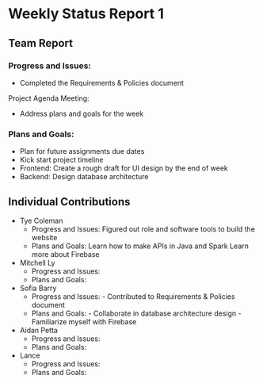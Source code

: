 # Weekly Status Report 1

## Team Report

### Progress and Issues:
* Completed the Requirements & Policies document

Project Agenda Meeting:
* Address plans and goals for the week


### Plans and Goals:

* Plan for future assignments due dates
* Kick start project timeline
* Frontend: Create a rough draft for UI design by the end of week
* Backend: Design database architecture

## Individual Contributions

* Tye Coleman
  * Progress and Issues:
    Figured out role and software tools to build the website
  * Plans and Goals:
    Learn how to make APIs in Java and Spark
    Learn more about Firebase
* Mitchell Ly
    * Progress and Issues:
    * Plans and Goals:
* Sofia Barry
    * Progress and Issues:
          -  Contributed to Requirements & Policies document
    * Plans and Goals:
          -  Collaborate in database architecture design
          -  Familiarize myself with Firebase 
* Aidan Petta
    * Progress and Issues:
    * Plans and Goals:
* Lance
    * Progress and Issues:
    * Plans and Goals:
